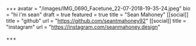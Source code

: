 +++
avatar = "/images/IMG_0690_Facetune_22-07-2018-19-35-24.jpeg"
bio = "hi i'm sean"
draft = true
featured = true
title = "Sean Mahoney"
[[social]]
title = "github"
url = "https://github.com/seantmahoney92"
[[social]]
title = "instagram"
url = "https://instagram.com/seanmahoney.design"

+++
